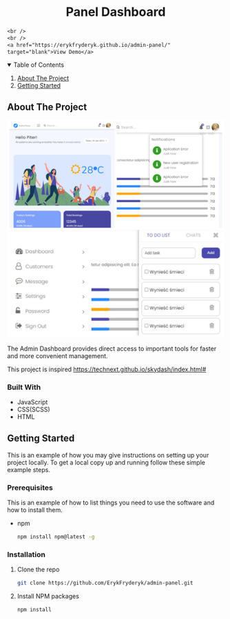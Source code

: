 <!-- PROJECT HEADER -->
  <h1 align="center">Panel Dashboard</h3>

<p align="center">
    
    <br />
    <br />
    <a href="https://erykfryderyk.github.io/admin-panel/" target="blank">View Demo</a>
</p>

<!-- TABLE OF CONTENTS -->
<details open="open">
  <summary>Table of Contents</summary>
  <ol>
    <li>
      <a href="#about-the-project">About The Project</a>
    </li>
    <li>
      <a href="#getting-started">Getting Started</a>
    </li>
  </ol>
</details>



<!-- ABOUT THE PROJECT -->
## About The Project

<img src="https://github.com/ErykFryderyk/admin-panel/blob/main/src/img/admin-dashboard.jpg"/>

The Admin Dashboard provides direct access to important tools for faster and more convenient management.

This project is inspired https://technext.github.io/skydash/index.html#

<!-- USE TECHNOLOGI-->
### Built With
* JavaScript
* CSS(SCSS)
* HTML

<!-- GETTING STARTED -->
## Getting Started

This is an example of how you may give instructions on setting up your project locally.
To get a local copy up and running follow these simple example steps.

### Prerequisites

This is an example of how to list things you need to use the software and how to install them.
* npm
  ```sh
  npm install npm@latest -g
  ```

### Installation

1. Clone the repo
   ```sh
   git clone https://github.com/ErykFryderyk/admin-panel.git
   ```
2. Install NPM packages
   ```sh
   npm install
   ```